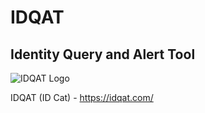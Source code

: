 # IDQAT
## Identity Query and Alert Tool

![IDQAT Logo](https://idqat.com/images/idqat-logo-full.png)

IDQAT (ID Cat) - https://idqat.com/
